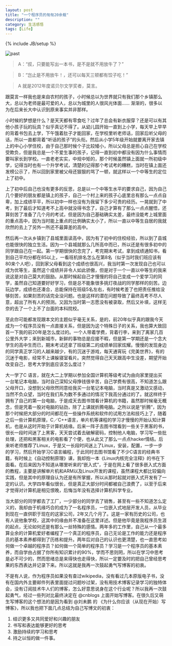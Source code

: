 ```yaml
---
layout: post
title: "一个程序员的匆匆20余载"
description: ""
category: 生活感悟
tags: [Life]
---
```


{% include JB/setup %}

![past][img0]

> A：“叔，只要能写出一本书，是不是就不用放牛了？”

> B：“岂止是不用放牛！，还可以每天三顿都有饺子吃！”

> A 就是2012年度诺贝尔文学奖者，莫言。

跟莫言一样我也是来自农村的孩子，小时候总以为世界就只有我们那个乡镇那么大，总以为老师是最可爱的人，总以为城里的人很风光体面...… 渐渐的，很多以为在后来长大中认识到原来事实并非那样。

小时候的梦想是什么？是天天都有零食吃？过年了总会有新衣服穿？还是可以有其他小孩子玩的玩具？似乎真记不得了。从幼儿园开始一直到上小学，每天早上早早的背着书包去上学，下午饿着肚子才能回家，在学校里听老师话，回家后听父母的话，所以一直都背着“听话的孩子”的头衔。然后从小学5年级开始就要离开家去镇上的中心小学住校，由于自己那时候个子比较矮小，所以父母总是担心自己在学校受欺负，但是我总是一个不爱生事的孩子，记得一直到初中都没有因为什么事情而要叫家长到学校。一直老老实实，中规中矩的，那个时候虽然镇上面就一所初级中学，记得当时也有一个升学考试，清楚的记得那个考试考的糟糕，当时在镇上面还发榜公示了，所以回到家里被父母还狠狠的骂了一顿，就这样以一个中等生的定位上了初中。

上了初中后自己也没有更多的反思，总是以一个中等生水平的要求自己，因为自己几个要好的朋友都是镇上的孩子，自己一个村上来的孩子心底里总有那么一点点自卑，加上成绩平平，所以初中一样也没有为我留下多少可贵的经历。一晃就到了中考，到了最后才知道考不上高中就没得书念了，自己才算有了那么一点点醒悟，还算刻苦了准备了几个月的考试，但是因为自己基础确实太差，最终没能考上城里面的重点高中，因为当时能上重点的比例确实太小了，所以一直以中等生自居的我就欣然的去上了另外一所还不最算差的高中。

然后再一次从乡镇到了县城里面读高中，因为有了初中的住校经验，所以到了县城也能很快的独立生活。因为一个县城就那么几所高中而已，所以还是有很多初中的同学跟自己在一起。第一学期很快的念完了，考完期末考试，拿到成绩通知书，看到自己平均分都在85以上，一看班机排名怎么在第8名（似乎当时我们班应该有80来个人吧），回到家父母看到这个成绩也很高兴，我当时第一次发现自己也可以成为优等生，虽然这个成绩并非令人如此骄傲，但是对于一个一直以中等生的我来说这是对自己莫大的鼓励。从那时候起自己才慢慢的将自己变成一个爱学习的同学，虽然自己知道要好好学习，但是总不能象很多挑灯夜战的同学那样的刻苦。边玩边学，成绩也还凑合，总能保持在班级5名左右，有时候考差了也把责任推给没够刻苦，如果刻苦的话完全没问题。也是这样的潜在问题导致了最终高考不尽人意，超出了所有人的预测。又因为当时第一志愿没有被录取，然后又补填，这样无奈的去了一个上不了台面的本科院校。

至此你可能都发现跟本文的主题似乎毫无关系，是的，前20年似乎真的跟我今天成为一个程序员没有一点直接关系，但是因为这个特殊日子的关系，我也算大致回首一下我的前20年是怎么度过的。一个人带着学费，背着行李，来到了离家几百公里外大学；来到新城市，新鲜的事物总是应接不暇，但是第一学期还是一个念大学生的高中生而已，期末考试还拿了班级第二的成绩单回家炫耀。慢慢的发现身边的同学真正学习的人越来越少，有的沉迷于游戏，每天通宵玩《完美世界》，有的沉迷于电影，经常不上课躲寝室看片。突然觉得自己天天跟高中生没差，期望开始改变自己，思考大学到底应该怎么度过？

大一学了C 语言，就在大二上学期以参加全国计算机等级考试为由向家里提出买一台笔记本电脑，当时自己深知父母挣钱很辛苦，自己学费有很高，不知道怎么跟父母开口，没想到父母欣然同意给我买一台笔记本电脑，当时真是又激动又感动，当然不负众望，当时在我们系为数不多通过的情况下我高分通过的了。就这样终于拥有了自己的第一台电脑，于是成天去图书馆看计算机的书籍，虽然那时候毫无概念，但是凭着一股对电脑的钻劲，除了上课就折腾电脑。之所以说是“折腾”，因为那个时候把大部分的时间都花在一些操作系统和软件的试用方法和技巧上了，随着之后一些计算机原理，C／C++语言，单片机等课程的学习才慢慢的开始认知计算机，也是从这时开始于计算机结缘。后来一阵子去图书馆看到一些关于黑客的书，很长一段时间迷了上黑客，天天尝试着去破解密码，控制他人电脑，学习写一些批处理，还把和黑客相关的电影看了个便，也从此又了那么一点点hacker情结。后来听老师推荐了Linux，于是又一长段时间迷上了Linux，安装，配置，一步一步的学习，然后开始学习C语言编程，于此同时去图书馆看了不少C语言的经典书籍，有时候上《自动控制原理》课，我却抱一本《Linux内核完全注释》的书在下面看。在后来因为不知道从哪里听来的“嵌入式”，于是在网上看了很多嵌入式方面的教程，主要是讲解单片机和ARM以及Linux开发的课程，虽然课程大都比较偏向实践，但是其中的原理自认为还是有所掌握，所以从那时起就对嵌入式开发有了一定的认识。大学四年看似很长，但是真正大部分时间都被自己浪费了，以至于后来才觉得对计算机是相见恨晚，后悔当年没有选择计算机科学专业。

当大部分的同学都去了工厂，一少部分的同学去了销售，甚至有一些不知道怎么定义的，我却由于机缘巧合的成为了一名程序员，一位嵌入式地层开发人员，从毕业到现在一直供职于现在的这家公司，2年又几个月了。这是一家有历史的公司，也有人说他象学校，这其中的缘由并不准备在这里详述。但是他毕竟是我程序员生涯的起点，无论如何还是有那么一丝特殊的感情。两年多的工作里，自己从一个最多算业余的计算机爱好者编程了一个真正的程序员，自己无论是工作的能力还是程序员的基本素养都得到了历练和提升。两年后对自己的认识也更清楚，也一直思考如何做一个卓越的程序员？如何做一个简单的程序员？学习是一个程序员的基本素养，而自学由占据了你所有知识累计的90%，学而不思则罔，所以在学习中思考是必不可少的，然而思绪总是来得快也走得快，所以一定要及时的把自己曾经思考果的东西表达并记录下来。所以这就是我再一次鼓起勇气写博客的初衷。

不是有人说，作为程序员如果没有查过wikipedia，没有看过几本原版电子书，没有在国内外主要邮件列表里面提过问题吵过架，没有用技术博客记录学习的独特体会，没有订阅技术牛人们的博客，怎么好意思说身在这个行业呢？所以我再一次鼓起勇气，经过一些列对比最终决定在 @cnblogs 上面开始写博客。在很久后又萌生写博客的这个想法的是因为看到 @刘未鹏 的 《为什么你应该（从现在开始）写博客》，所以我也把下面几点总结为自己写博文的初衷：

 1. 结识更多又共同爱好和兴趣的朋友
 2. 书写和表达能够更好的思考
 3. 激励持续的学习和思考 
 4. 持之以恒的做一件事。

[img0]:https://www.evernote.com/shard/s65/sh/dafd8a50-3219-4fa0-8eac-8383c02db3d5/d7dfed93f3861cb3e2ebcaca51d7d8eb/deep/0/A_Last_Pen.png
